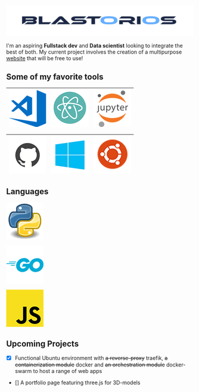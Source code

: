 ![Blastorios Logo](/images/blastorios_render.png)

I'm an aspiring **Fullstack dev** and **Data scientist** looking to integrate the best of both. My current project involves the creation of a multipurpose [website](https://blastorios.dev/) that will be free to use!

## Some of my favorite tools
![VSCode](/images/vscode_render.png) | ![Atom](/images/atom_render.png) | ![Jupyter](/images/jupyter_render.png)
------------------------------------ | -------------------------------- | --------------------------------------

![GitHub](/images/github_render.png) | ![Windows](/images/windows_render.png) | ![Ubuntu](/images/ubuntu_render.png)
------------------------------------ | -------------------------------------- | ------------------------------------ 

## Languages
![Python](/images/python_render.png)

![Go](/images/go_render.png) 

![JavaScript](/images/javascript_render.png)

## Upcoming Projects
- [x] Functional Ubuntu environment with ~~a reverse-proxy~~ traefik, ~~a containerization module~~ docker and ~~an orchestration module~~ docker-swarm to host a range of web apps
- [] A portfolio page featuring three.js for 3D-models
